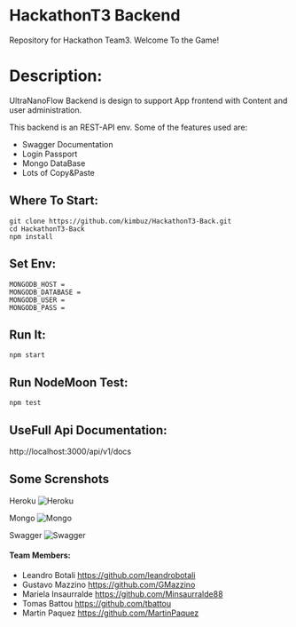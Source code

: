 # HackathonT3 Backend
Repository for Hackathon Team3. Welcome To the Game!

# Description:

UltraNanoFlow Backend is design to support App frontend with Content and user administration.

This backend is an REST-API env. Some of the features used are:
- Swagger Documentation
- Login Passport
- Mongo DataBase
- Lots of Copy&Paste

## Where To Start:
    git clone https://github.com/kimbuz/HackathonT3-Back.git
    cd HackathonT3-Back
    npm install

## Set Env:
    MONGODB_HOST = 
    MONGODB_DATABASE = 
    MONGODB_USER = 
    MONGODB_PASS = 

## Run It:
    npm start

## Run NodeMoon Test:
    npm test

## UseFull Api Documentation:
http://localhost:3000/api/v1/docs

## Some Screnshots
Heroku
![Heroku](https://ultrananoflow.herokuapp.com/images/heroku.png)

Mongo
![Mongo](https://ultrananoflow.herokuapp.com/images/mongo.png)

Swagger
![Swagger](https://ultrananoflow.herokuapp.com/images/back_swagger.png)



#### Team Members:
- Leandro Botali https://github.com/leandrobotali
- Gustavo Mazzino https://github.com/GMazzino
- Mariela Insaurralde https://github.com/Minsaurralde88
- Tomas Battou https://github.com/tbattou
- Martin Paquez https://github.com/MartinPaquez